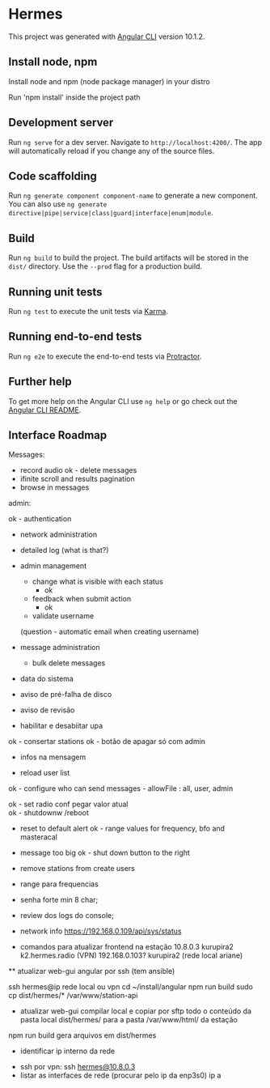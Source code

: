# Hermes

This project was generated with [Angular CLI](https://github.com/angular/angular-cli) version 10.1.2.

## Install node, npm
Install node and npm (node package manager) in your distro

Run 'npm install' inside the project path


## Development server

Run `ng serve` for a dev server. Navigate to `http://localhost:4200/`. The app will automatically reload if you change any of the source files.

## Code scaffolding

Run `ng generate component component-name` to generate a new component. You can also use `ng generate directive|pipe|service|class|guard|interface|enum|module`.

## Build

Run `ng build` to build the project. The build artifacts will be stored in the `dist/` directory. Use the `--prod` flag for a production build.

## Running unit tests

Run `ng test` to execute the unit tests via [Karma](https://karma-runner.github.io).

## Running end-to-end tests

Run `ng e2e` to execute the end-to-end tests via [Protractor](http://www.protractortest.org/).

## Further help

To get more help on the Angular CLI use `ng help` or go check out the [Angular CLI README](https://github.com/angular/angular-cli/blob/master/README.md).


## Interface Roadmap

Messages:
- record audio
ok - delete messages
- ifinite scroll and results pagination
- browse in messages

admin:

ok - authentication

- network administration

- detailed log (what is that?)

- admin management
    - change what is visible with each status
        - ok
    - feedback when submit action
        - ok
    - validate username

    (question - automatic email when creating username)

- message administration 
    - bulk delete messages


- data do sistema
- aviso de pré-falha de disco
- aviso de revisão
- habilitar e desabiitar upa

ok - consertar stations
ok - botão de apagar só com admin
- infos na mensagem

- reload user list

ok - configure who can send messages
    - allowFile : all, user, admin

ok - set radio conf  pegar valor atual  
ok - shutdownw /reboot
- reset to default alert
ok - range values for frequency, bfo and masteracal

- message too big
ok - shut down button to the right
- remove stations from create users

- range para frequencias

- senha forte min 8 char;
- review dos logs do console;
- network info https://192.168.0.109/api/sys/status


* comandos para atualizar frontend na estação
10.8.0.3 kurupira2 k2.hermes.radio (VPN) 
192.168.0.103? kurupira2 (rede local ariane)

** atualizar web-gui angular por ssh (tem ansible)

 ssh hermes@ip rede local ou vpn
 cd ~/install/angular
 npm run build
 sudo cp dist/hermes/* /var/www/station-api


* atualizar web-gui 
 compilar local e copiar por sftp todo o conteúdo da pasta local dist/hermes/ para a pasta /var/www/html/ da estação

 npm run build 
 gera arquivos em dist/hermes
 
 * identificar ip interno da rede
 - ssh por vpn: 
 ssh hermes@10.8.0.3
 - listar as interfaces de rede (procurar pelo ip da enp3s0)
 ip a







